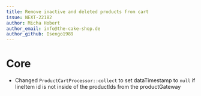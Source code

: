 ```yaml
---
title: Remove inactive and deleted products from cart
issue: NEXT-22182
author: Micha Hobert
author_email: info@the-cake-shop.de
author_github: Isengo1989
---
```

# Core
* Changed `ProductCartProcessor::collect` to set dataTimestamp to `null` if lineItem id is not inside of the productIds from the productGateway

